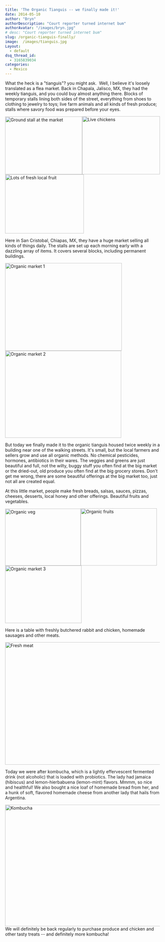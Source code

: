 ```yaml
---
title: 'The Organic Tianguis -- we finally made it!'
date: 2014-05-10
author: "Bryn"
authorDescription: "Court reporter turned internet bum"
authorAvatar: "/images/bryn.jpg"
# desc: "Court reporter turned internet bum"
slug: /organic-tianguis-finally/
image:  /images/tianguis.jpg
Layout:
  - default
dsq_thread_id:
  - 3165839034
categories:
  - Mexico
---
```

What the heck is a "tianguis"? you might ask.  Well, I believe it's loosely translated as a flea market. Back in Chapala, Jalisco, MX, they had the weekly tianguis, and you could buy almost anything there. Blocks of temporary stalls lining both sides of the street, everything from shoes to clothing to jewelry to toys; live farm animals and all kinds of fresh produce; stalls where savory food was prepared before your eyes.

<img class="alignnone" title="Ground stall at the market" src="https://farm9.staticflickr.com/8319/8003360376_a51034ffe8_m.jpg" alt="Ground stall at the market" width="251" height="188" /><img class="alignnone" title="Live chickens" src="https://farm9.staticflickr.com/8033/8003358317_4dca166e5c_m.jpg" alt="Live chickens" width="253" height="189" /><img class="alignnone" title="Lots of fresh local fruit" src="https://farm9.staticflickr.com/8446/8003355331_6ea952137f_m.jpg" alt="Lots of fresh local fruit" width="256" height="192" />

Here in San Cristobal, Chiapas, MX, they have a huge market selling all kinds of things daily. The stalls are set up each morning early with a dazzling array of items. It covers several blocks, including permanent buildings.

<img class="alignnone" title="Organic market 1" src="https://farm6.staticflickr.com/5489/13966800330_9c98e6a407_m.jpg" alt="Organic market 1" width="380" height="285" /><img class="alignnone" title="Organic market 2" src="https://farm8.staticflickr.com/7437/14153460275_bc4a63b8c5_m.jpg" alt="Organic market 2" width="378" height="283" />

But today we finally made it to the organic tianguis housed twice weekly in a building near one of the walking streets. It's small, but the local farmers and sellers grow and use all organic methods. No chemical pesticides, hormones, antibiotics in their wares. The veggies and greens are just beautiful and full, not the wilty, buggy stuff you often find at the big market or the dried-out, old produce you often find at the big grocery stores. Don't get me wrong, there are some beautiful offerings at the big market too, just not all are created equal.

At this little market, people make fresh breads, salsas, sauces, pizzas, cheeses, desserts, local honey and other offerings. Beautiful fruits and vegetables.

[<img class="alignnone" title="Organic veg" src="https://farm8.staticflickr.com/7353/14153319285_3e298b3d25_n.jpg" alt="Organic veg" width="246" height="185" /><img class="alignnone" title="Organic fruits" src="https://farm6.staticflickr.com/5536/14153447625_48a85bc93a_n.jpg" alt="Organic fruits" width="248" height="186" /><img class="alignnone" title="Organic market 3" src="https://farm6.staticflickr.com/5274/14130274046_7cfb7fc782_m.jpg" alt="Organic market 3" width="249" height="187" />][1]

Here is a table with freshly butchered rabbit and chicken, homemade sausages and other meats.

<img class="alignnone" title="Fresh meat" src="https://farm6.staticflickr.com/5514/13966659468_fece8eb6de_n.jpg" alt="Fresh meat" width="531" height="398" />

Today we were after k<span style="color: #222222;">ombucha, which is a lightly effervescent fermented drink (not alcoholic) that is loaded with probiotics. The lady had jamaica (hibiscus) and lemon-hierbabuena (lemon-mint) flavors. Mmmm, so nice and healthful! We also bought a nice loaf of homemade bread from her, and a hunk of soft, flavored homemade cheese from another lady that hails from Argentina.</span>

[<img class="alignnone" style="float: left;" title="Kombucha" src="https://farm3.staticflickr.com/2903/13968097090_59647d602d_n.jpg" alt="Kombucha" width="527" height="395" />][2]

We will definitely be back regularly to purchase produce and chicken and other tasty treats -- and definitely more kombucha!

 [1]: https://www.flickr.com/photos/48315294@N00/14153319285/ "Organic veg"
 [2]: https://www.flickr.com/photos/48315294@N00/13968097090/ "Kombucha"
